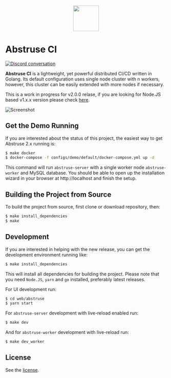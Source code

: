 <p align="center" style="margin: 20px 0 40px 0;">
  <img height="80" src="https://user-images.githubusercontent.com/1796022/87736445-6b94d200-c7d8-11ea-8f98-fb0d5bf87081.png" />
</p>

# Abstruse CI

<a href="https://discord.gg/dfDXn8dPEA">
  <img src="https://img.shields.io/discord/786173138181685248.svg?logo=discord&logoColor=fff&label=Discord&color=7389d8" alt="Discord conversation" />
</a>

**Abstruse CI** is a lightweight, yet powerful distributed CI/CD written in Golang. Its default configuration uses single node cluster with n workers, however, this cluster can be easily extended with more nodes if necessary.

This is a work in progress for v2.0.0 relase, if you are looking for Node.JS based v1.x.x version please check [here](https://github.com/bleenco/abstruse/tree/v1).

![Screenshot](https://user-images.githubusercontent.com/1796022/87736550-af87d700-c7d8-11ea-9e9a-c23c2b5e02d1.png)

## Get the Demo Running

If you are interested about the status of this project, the easiest way to get Abstruse 2.x running is:

```sh
$ make docker
$ docker-compose -f configs/demo/default/docker-compose.yml up -d
```

This command will run `abstruse-server` with a single worker node `abstruse-worker` and MySQL database.
You should be able to open up the installation wizard in your browser at http://localhost and finish the setup.

## Building the Project from Source

To build the project from source, first clone or download repository, then:

```sh
$ make install_dependencies
$ make
```

## Development

If you are interested in helping with the new release, you can get the development environment running like:

```sh
$ make install_dependencies
```

This will install all dependencies for building the project. Please note that you need `Node.JS`, `yarn` and `go` installed, preferably latest releases.

For UI development run:

```sh
$ cd web/abstruse
$ yarn start
```

For `abstruse-server` development with live-reload enabled run:

```sh
$ make dev
```

And for `abstruse-worker` development with live-reload run:

```sh
$ make dev_worker
```

## License

See the [license](https://github.com/irmana/abstruse/blob/master/LICENSE).
